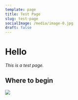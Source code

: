 ```yaml
---
template: page
title: Test Page
slug: test-page
socialImage: /media/image-0.jpg
draft: false
---
```

# Hello

*This is a test page.*

## Where to begin

![](/media/photo.jpg)